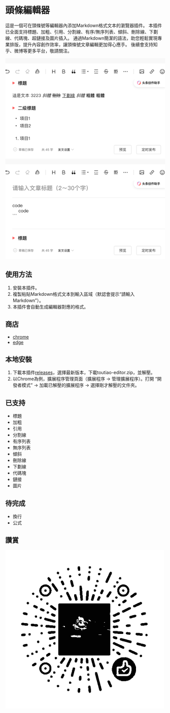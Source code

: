 # 頭條編輯器

這是一個可在頭條號等編輯器內添加Markdown格式文本的瀏覽器插件。
本插件已全面支持標題、加粗、引用、分割線、有序/無序列表、傾斜、刪除線、下劃線、代碼塊、超鏈接及圖片插入。
通過Markdown簡潔的語法，助您輕鬆實現專業排版，提升內容創作效率，讓頭條號文章編輯更加得心應手。
後續會支持知乎、微博等更多平台，敬請關注。

![image](https://raw.githubusercontent.com/lizongying/toutiao-editor/refs/heads/main/screenshots/img.png)
![image](https://raw.githubusercontent.com/lizongying/toutiao-editor/refs/heads/main/screenshots/img_2.png)

## 使用方法

1. 安裝本插件。
2. 複製粘貼Markdown格式文本到輸入區域（默認會提示“請輸入Markdown”）。
3. 本插件會自動生成編輯器對應的格式。

## 商店

- [chrome](https://chromewebstore.google.com/detail/kgjehpahngcplcchemcngjncljcelmhl)
- [edge](https://microsoftedge.microsoft.com/addons/detail/pljkllkgjdjefjejmcelgcliiflefmlg)

## 本地安裝

1. 下載本插件[releases](https://github.com/lizongying/toutiao-editor/releases)，選擇最新版本，下載toutiao-editor.zip，並解壓。
2. 以Chrome為例，擴展程序管理頁面（擴展程序 -> 管理擴展程序）。打開 “開發者模式” -> 加載已解壓的擴展程序 -> 選擇剛才解壓的文件夾。

## 已支持

* 標題
* 加粗
* 引用
* 分割線
* 有序列表
* 無序列表
* 傾斜
* 刪除線
* 下劃線
* 代碼塊
* 鏈接
* 圖片

## 待完成

* 換行
* 公式

## 讚賞

![image](./screenshots/appreciate.png)
